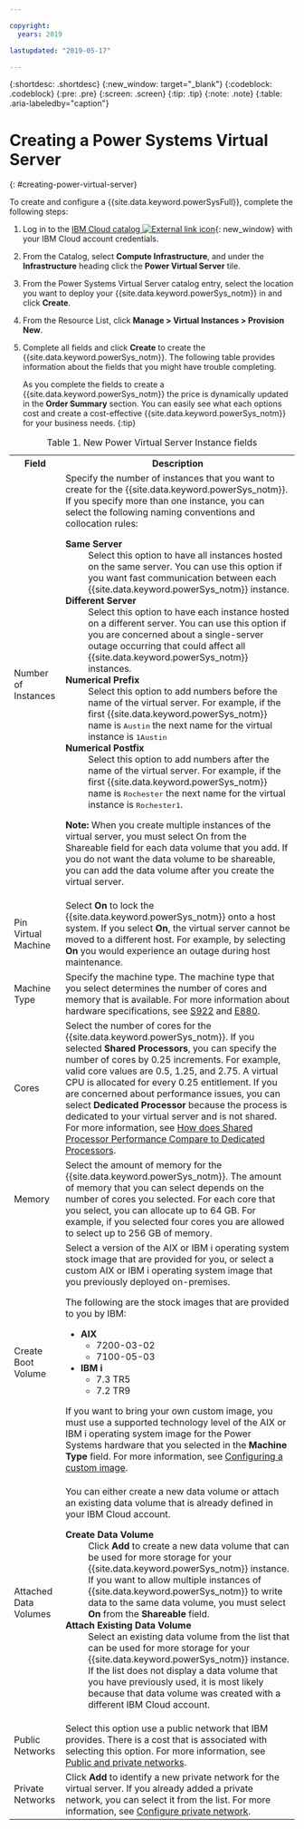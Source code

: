 ```yaml
---

copyright:
  years: 2019

lastupdated: "2019-05-17"

---
```


{:shortdesc: .shortdesc}
{:new_window: target="_blank"}
{:codeblock: .codeblock}
{:pre: .pre}
{:screen: .screen}
{:tip: .tip}
{:note: .note}
{:table: .aria-labeledby="caption"}

# Creating a Power Systems Virtual Server
{: #creating-power-virtual-server}

To create and configure a {{site.data.keyword.powerSysFull}}, complete the following steps:

1. Log in to the [IBM Cloud catalog ![External link icon](../icons/launch-glyph.svg "External link icon")](https://cloud.ibm.com/catalog){: new_window} with your IBM Cloud account credentials.
1. From the Catalog, select **Compute Infrastructure**, and under the **Infrastructure** heading click the **Power Virtual Server** tile.
1. From the Power Systems Virtual Server catalog entry, select the location you want to deploy your {{site.data.keyword.powerSys_notm}} in and click **Create**.
1. From the Resource List, click **Manage > Virtual Instances > Provision New**.
1. Complete all fields and click **Create** to create the {{site.data.keyword.powerSys_notm}}. The following table provides information about the fields that you might have trouble completing.

    As you complete the fields to create a {{site.data.keyword.powerSys_notm}} the price is dynamically updated in the **Order Summary** section. You can easily see what each options cost and create a cost-effective {{site.data.keyword.powerSys_notm}} for your business needs.
    {:tip}

<table>
<caption>Table 1. New Power Virtual Server Instance fields</caption>
<tr>
<th>Field</th>
<th>Description</th>
</tr>
<tr>
<td>Number of Instances</td>
<td>Specify the number of instances that you want to create for the {{site.data.keyword.powerSys_notm}}. If you specify more than one instance, you can select the following naming conventions and collocation rules:
  <dl>
    <dt><strong>Same Server</strong></dt>
  <dd>Select this option to have all instances hosted on the same server. You can use this option if you want fast communication between each {{site.data.keyword.powerSys_notm}} instance.</dd>
    <dt><strong>Different  Server</strong></dt>
  <dd>Select this option to have each instance hosted on a different server.  You can use this option if you are concerned about a single-server outage occurring that could affect all {{site.data.keyword.powerSys_notm}} instances. </dd>
  <dt><strong>Numerical Prefix</strong></dt>
  <dd>Select this option to add numbers before the name of the virtual server. For example, if the first {{site.data.keyword.powerSys_notm}} name is <tt>Austin</tt> the next name for the virtual instance is <tt>1Austin</tt></dd>
  <dt><strong>Numerical Postfix</strong></dt>
  <dd>Select this option to add numbers after the name of the virtual server. For example, if the first {{site.data.keyword.powerSys_notm}} name is <tt>Rochester</tt> the next name for the virtual instance is <tt>Rochester1</tt>.</dd>
  </dl>
  <p>
  <b>Note:</b> When you create multiple instances of the virtual server, you must select On from the Shareable field for each data volume that you add. If you do not want the data volume to be shareable, you can add the data volume after you create the virtual server.
  </p>
   </td>
</tr>
<tr>
<td>Pin Virtual Machine</td>
<td>Select <b>On</b> to lock the {{site.data.keyword.powerSys_notm}} onto a host system. If you select <b>On</b>, the virtual server cannot be moved to a different host. For example, by selecting <b>On</b> you would experience an outage during host maintenance.</td>
</tr>
<tr>
<td>Machine Type</td>
<td>Specify the machine type. The machine type that you select determines the number of cores and memory that is available. For more information about hardware specifications, see <a href="https://www.ibm.com/support/knowledgecenter/en/POWER9/p9hdx/9009_22a_landing.htm" target="_blank">S922</a> and <a href="https://www.ibm.com/support/knowledgecenter/en/POWER8/p8hdx/9119_mhe_landing.htm" target="_blank">E880</a>.</td>
</tr>
<tr>
<td>Cores</td>
<td>Select the number of cores for the {{site.data.keyword.powerSys_notm}}. If you selected <b>Shared Processors</b>, you can specify the number of cores by 0.25 increments. For example, valid core values are 0.5, 1.25, and 2.75. A virtual CPU is allocated for every 0.25 entitlement. If you are concerned about performance issues, you can select <b>Dedicated Processor</b> because the process is dedicated to your virtual server and is not shared. For more information, see <a href="https://www.ibm.com/developerworks/community/wikis/home?lang=en#!/wiki/Power%20Systems/page/How%20does%20Shared%20Processor%20Performance%20Compare%20to%20Dedicated%20Processors" target="_blank">How does Shared Processor Performance Compare to Dedicated Processors</a>.</td>
</tr>
<tr>
<td>Memory</td>
<td>Select the amount of memory for the {{site.data.keyword.powerSys_notm}}. The amount of memory that you can select depends on the number of cores you selected. For each core that you select, you can allocate up to 64 GB. For example, if you selected four cores you are allowed to select up to 256 GB of memory. </td>
</tr>
<tr>
<td>Create Boot Volume</td>
<td>Select a version of the AIX or IBM i operating system stock image that are provided for you, or select a custom AIX or IBM i operating system image that you previously deployed on-premises.
<p>
The following are the stock images that are provided to you by IBM:
<ul>
<li><b>AIX</b>
  <ul>
  <li>7200-03-02</li>
  <li>7100-05-03</li>
  </ul>
</li>
<li><b>IBM i</b>
  <ul>
  <li>7.3 TR5</li>
  <li>7.2 TR9</li>
  </ul>
</li>
</ul>
</p>
<p>
If you want to bring your own custom image, you must use a supported technology level of the AIX or IBM i operating system image for the Power Systems hardware that you selected in the <b>Machine Type</b> field. For more information, see <a href="/docs/infrastructure/power-iaas?topic=power-iaas-configuring-custom-image#configuring-custom-image">Configuring a custom image</a>.
</p>
</td>
</tr>
<tr>
<td>Attached Data Volumes</td>
<td>You can either create a new data volume or attach an existing data volume that is already defined in your IBM Cloud account.
<dl>
  <dt><strong>Create Data Volume</strong></dt>
  <dd>Click <b>Add</b> to create a new data volume that can be used for more storage for your {{site.data.keyword.powerSys_notm}} instance. If you want to allow multiple instances of {{site.data.keyword.powerSys_notm}} to write data to the same data volume, you must select <b>On</b> from the <b>Shareable</b> field. </dd>
  <dt><strong>Attach Existing Data Volume</strong></dt>
  <dd>Select an existing data volume from the list that can be used for more storage for your {{site.data.keyword.powerSys_notm}} instance. If the list does not display a data volume that you have previously used, it is most likely because that data volume was created with a different IBM Cloud account. </dd>
</dl>
</td>
</tr>
<tr>
<td>Public Networks</td>
<td>Select this option use a public network that IBM provides. There is a cost that is associated with selecting this option. For more information, see <a href="/docs/infrastructure/power-iaas?topic=power-iaas-about-power-virtual-server#apvs-public-and-private" target="_blank">Public and private networks</a>.
</td>
</tr>
<tr>
<td>Private Networks</td>
<td>Click <b>Add</b> to identify a new private network for the virtual server. If you already added a private network, you can select it from the list. For more information, see <a href="/docs/infrastructure/power-iaas?topic=power-iaas-cpn-configuring#cpn-configuring" target="_blank">Configure private network</a>.</td>
</tr>
</table>
